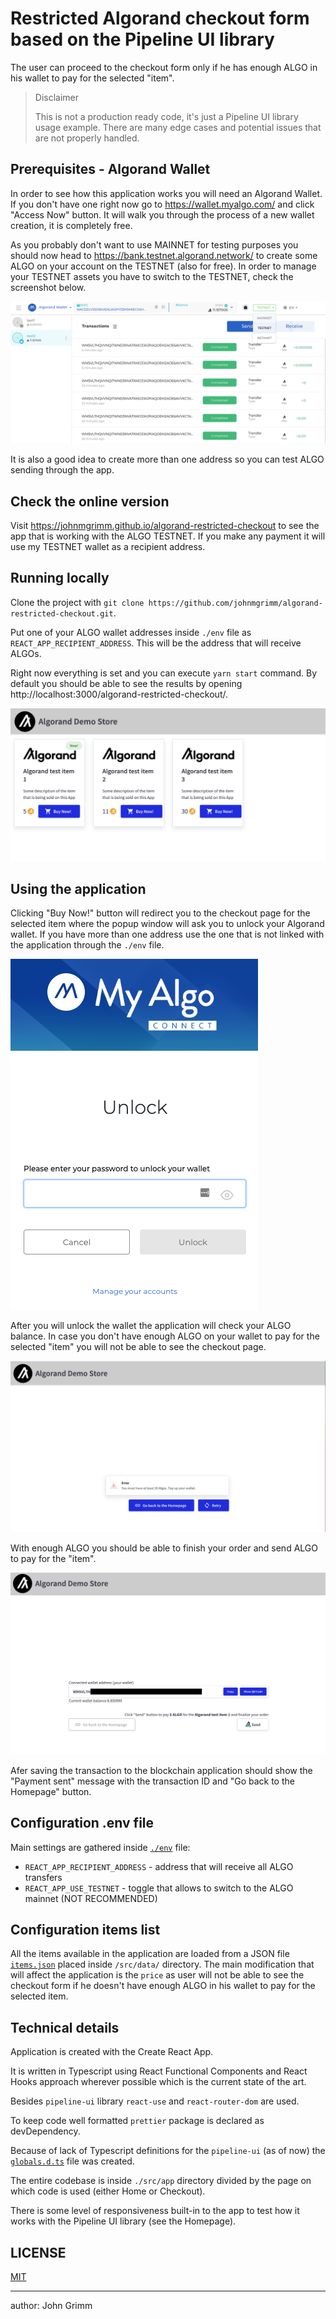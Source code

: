 # Restricted Algorand checkout form based on the Pipeline UI library

The user can proceed to the checkout form only if he has enough ALGO in his wallet to pay for the selected "item".

> Disclaimer
>
> This is not a production ready code, it's just a Pipeline UI library usage example.
> There are many edge cases and potential issues that are not properly handled.

## Prerequisites - Algorand Wallet

In order to see how this application works you will need an Algorand Wallet.
If you don't have one right now go to https://wallet.myalgo.com/ and click "Access Now" button.
It will walk you through the process of a new wallet creation, it is completely free.

As you probably don't want to use MAINNET for testing purposes you should now head to https://bank.testnet.algorand.network/ to create some ALGO on your account on the TESTNET (also for free).
In order to manage your TESTNET assets you have to switch to the TESTNET, check the screenshot below.

![Algorand wallet](./docs/wallet.png)

It is also a good idea to create more than one address so you can test ALGO sending through the app.

## Check the online version

Visit https://johnmgrimm.github.io/algorand-restricted-checkout to see the app that is working with the ALGO TESTNET.
If you make any payment it will use my TESTNET wallet as a recipient address.

## Running locally

Clone the project with `git clone https://github.com/johnmgrimm/algorand-restricted-checkout.git`.

Put one of your ALGO wallet addresses inside `./env` file as `REACT_APP_RECIPIENT_ADDRESS`. This will be the address that will receive ALGOs.

Right now everything is set and you can execute `yarn start` command.
By default you should be able to see the results by opening http://localhost:3000/algorand-restricted-checkout/.

![Store Homepage](./docs/store-home.png)

## Using the application

Clicking "Buy Now!" button will redirect you to the checkout page for the selected item where the popup window will ask you to unlock your Algorand wallet.
If you have more than one address use the one that is not linked with the application through the `./env` file.

![My Algo unlock](./docs/wallet-unlock.png)

After you will unlock the wallet the application will check your ALGO balance.
In case you don't have enough ALGO on your wallet to pay for the selected "item" you will not be able to see the checkout page.

![Insufficient funds](./docs/insufficient-funds.png)

With enough ALGO you should be able to finish your order and send ALGO to pay for the "item".

![Store Checkout](./docs/store-checkout.png)

Afer saving the transaction to the blockchain application should show the "Payment sent" message with the transaction ID and "Go back to the Homepage" button.

## Configuration .env file

Main settings are gathered inside [`./env`](./.env) file:

- `REACT_APP_RECIPIENT_ADDRESS` - address that will receive all ALGO transfers
- `REACT_APP_USE_TESTNET` - toggle that allows to switch to the ALGO mainnet (NOT RECOMMENDED)

## Configuration items list

All the items available in the application are loaded from a JSON file [`items.json`](./src/data/items.json) placed inside `/src/data/` directory.
The main modification that will affect the application is the `price` as user will not be able to see the checkout form if he doesn't have enough ALGO in his wallet to pay for the selected item.

## Technical details

Application is created with the Create React App.

It is written in Typescript using React Functional Components and React Hooks approach wherever possible which is the current state of the art.

Besides `pipeline-ui` library `react-use` and `react-router-dom` are used.

To keep code well formatted `prettier` package is declared as devDependency.

Because of lack of Typescript definitions for the `pipeline-ui` (as of now) the [`globals.d.ts`](./src/globals.d.ts) file was created.

The entire codebase is inside `./src/app` directory divided by the page on which code is
used (either Home or Checkout).

There is some level of responsiveness built-in to the app to test how it works with the Pipeline UI library (see the Homepage).

## LICENSE

[MIT](./LICENSE)

---

author: John Grimm
